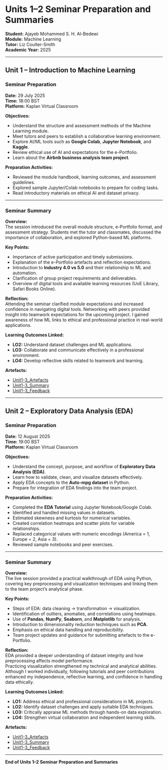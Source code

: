# Units 1–2 Seminar Preparation and Summaries  
**Student:** Ajayeb Mohammed S. H. Al-Bedewi  
**Module:** Machine Learning  
**Tutor:** Liz Coulter-Smith  
**Academic Year:** 2025  

---

## Unit 1 – Introduction to Machine Learning  

### Seminar Preparation  
**Date:** 29 July 2025  
**Time:** 18:00 BST  
**Platform:** Kaplan Virtual Classroom  

**Objectives:**  
- Understand the structure and assessment methods of the Machine Learning module.  
- Meet tutors and peers to establish a collaborative learning environment.  
- Explore AI/ML tools such as **Google Colab**, **Jupyter Notebook**, and **Kaggle**.  
- Review ethical use of AI and expectations for the e-Portfolio.  
- Learn about the **Airbnb business analysis team project**.  

**Preparation Activities:**  
- Reviewed the module handbook, learning outcomes, and assessment guidelines.  
- Explored sample Jupyter/Colab notebooks to prepare for coding tasks.  
- Read introductory materials on ethical AI and dataset privacy.  

---

### Seminar Summary  
**Overview:**  
The session introduced the overall module structure, e-Portfolio format, and assessment strategy. Students met the tutor and classmates, discussed the importance of collaboration, and explored Python-based ML platforms.

**Key Points:**  
- Importance of active participation and timely submissions.  
- Explanation of the e-Portfolio artefacts and reflection expectations.  
- Introduction to **Industry 4.0 vs 5.0** and their relationship to ML and automation.  
- Clarification of group project requirements and deliverables.  
- Overview of digital tools and available learning resources (UoE Library, Safari Books Online).  

**Reflection:**  
Attending the seminar clarified module expectations and increased confidence in navigating digital tools. Networking with peers provided insight into teamwork expectations for the upcoming project. I gained awareness of how ML links to ethical and professional practice in real-world applications.

**Learning Outcomes Linked:**  
- **LO2:** Understand dataset challenges and ML applications.  
- **LO3:** Collaborate and communicate effectively in a professional environment.  
- **LO4:** Develop reflective skills related to teamwork and learning.  

**Artefacts:**  
- [Unit1-3_Artefacts](../../Units/Unit1-3/Artefacts)  
- [Unit1-3_Summary](../../Units/Unit1-3/Summary.md)  
- [Unit1-3_Feedback](../../Units/Unit1-3/Feedback_notes.md)  

---

## Unit 2 – Exploratory Data Analysis (EDA)  

### Seminar Preparation  
**Date:** 12 August 2025  
**Time:** 19:00 BST  
**Platform:** Kaplan Virtual Classroom  

**Objectives:**  
- Understand the concept, purpose, and workflow of **Exploratory Data Analysis (EDA)**.  
- Learn how to validate, clean, and visualize datasets effectively.  
- Apply EDA concepts to the **Auto-mpg dataset** in Python.  
- Prepare for integration of EDA findings into the team project.  

**Preparation Activities:**  
- Completed the **EDA Tutorial** using Jupyter Notebook/Google Colab.  
- Identified and handled missing values in datasets.  
- Estimated skewness and kurtosis for numerical variables.  
- Created correlation heatmaps and scatter plots for variable relationships.  
- Replaced categorical values with numeric encodings (America = 1, Europe = 2, Asia = 3).  
- Reviewed sample notebooks and peer exercises.  

---

### Seminar Summary  
**Overview:**  
The live session provided a practical walkthrough of EDA using Python, covering key preprocessing and visualization techniques and linking them to the team project’s analytical phase.

**Key Points:**  
- Steps of EDA: data cleaning → transformation → visualization.  
- Identification of outliers, anomalies, and correlations using heatmaps.  
- Use of **Pandas**, **NumPy**, **Seaborn**, and **Matplotlib** for analysis.  
- Introduction to dimensionality reduction techniques such as **PCA**.  
- Emphasis on ethical data handling and reproducibility.  
- Team project updates and guidance for submitting artefacts to the e-Portfolio.  

**Reflection:**  
EDA provided a deeper understanding of dataset integrity and how preprocessing affects model performance.  
Practicing visualization strengthened my technical and analytical abilities.  
Although I worked individually, following tutorials and peer contributions enhanced my independence, reflective learning, and confidence in handling data ethically.

**Learning Outcomes Linked:**  
- **LO1:** Address ethical and professional considerations in ML projects.  
- **LO2:** Identify dataset challenges and apply suitable EDA techniques.  
- **LO3:** Critically appraise ML methods through hands-on data exploration.  
- **LO4:** Strengthen virtual collaboration and independent learning skills.  

**Artefacts:**  
- [Unit1-3_Artefacts](../../Units/Unit1-3/Artefacts)  
- [Unit1-3_Summary](../../Units/Unit1-3/Summary.md)  
- [Unit1-3_Feedback](../../Units/Unit1-3/Feedback_notes.md)  


---

**End of Units 1–2 Seminar Preparation and Summaries**

